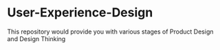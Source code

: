 # User-Experience-Design
This repository would provide you with various stages of Product Design and Design Thinking
